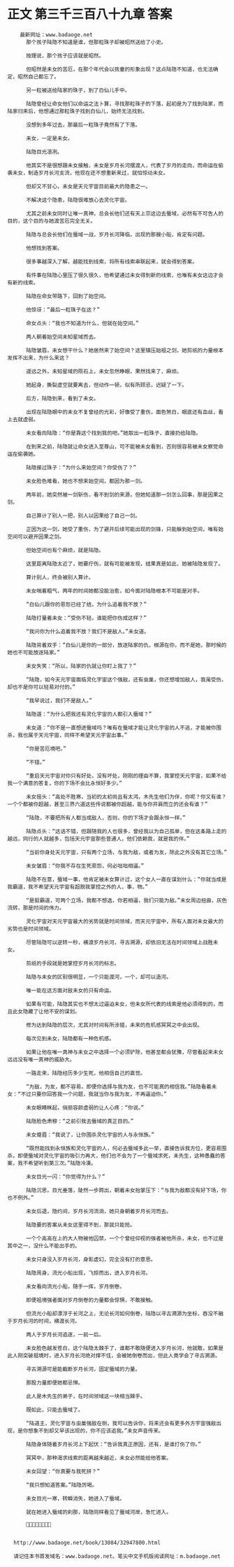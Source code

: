 # 正文 第三千三百八十九章 答案
        最新网址：www.badaoge.net
          那个孩子陆隐不知道是谁，但那粒珠子却被昭然送给了小史。
      
          按理说，那个孩子应该就是昭然。
      
          但昭然是未女的苦厄，在那个年代会以孩童的形象出现？这点陆隐不知道，也无法确定，昭然自己都忘了。
      
          另一粒被送给陆家的珠子，到了白仙儿手中。
      
          陆隐曾经让命女他们以命运之法卜算，寻找那粒珠子的下落，起初是为了找到陆家，而陆家归来后，他想通过那粒珠子找到白仙儿，始终无法找到。
      
          没想到多年过去，那最后一粒珠子竟然有了下落。
      
          未女，一定是未女。
      
          陆隐目光凛冽。
      
          他其实不是很想跟未女接触，未女是岁月长河摆渡人，代表了岁月的走向，而命运在偷袭未女，制造岁月长河支流，他现在还不想重新来过，就怕惊动未女。
      
          但却又不甘心，未女是天元宇宙目前最大的隐患之一。
      
          不解决这个隐患，陆隐很难放心去灵化宇宙。
      
          尤其之前未女同时让唯一真神，总会长他们还有天上宗这边去蜃域，必然有不可告人的目的，这个目的与她渡苦厄完全无关。
      
          陆隐与总会长他们在蜃域一战，岁月长河降临，出现的那艘小船，肯定有问题。
      
          他想找到答案。
      
          很多事越深入了解，越能找到线索，将所有线索串联起来，就会得到答案。
      
          有件事在陆隐心里压了很久很久，他希望通过未女得到新的线索，也唯有未女这边才会有新的线索。
      
          陆隐在命女带路下，回到了始空间。
      
          他惊讶：“最后一粒珠子在这？”
      
          命女点头：“我也不知道为什么，但就在始空间。”
      
          两人朝着始空间未知星域而去。
      
          陆隐皱眉，未女想干什么？她居然来了始空间？这里镇压始祖之剑，她剪纸的力量根本发挥不出来，为什么来这？
      
          遥远之外，未知星域的陨石上，未女忽然睁眼，果然找来了，麻烦。
      
          她起身，撕裂虚空就要离去，但动作一顿，似有所顾忌，迟疑了一下。
      
          后方，陆隐到来，看到了未女。
      
          出现在陆隐眼中的未女不复曾经的光彩，好像受了重伤，面色煞白，眼底还有血丝，看上去就虚弱。
      
          未女看向陆隐：“你是靠这个找到我的吧。”她取出一粒珠子，直接扔给陆隐。
      
          在到来之前，陆隐就让命女进入至尊山，可不能被未女看到，否则很容易被未女察觉命运在偷袭她。
      
          陆隐接过珠子：“为什么来始空间？你受伤了？”
      
          未女脸色难看，她也不想来始空间，都因为那一剑。
      
          两年前，她突然被一剑斩伤，看不到剑的来源，但她知道那一剑怎么回事，那是因果之剑。
      
          自己算计了别人一把，别人以因果给了自己一剑。
      
          正因为这一剑，她受了重伤，为了避开后续可能出现的剑锋，只能躲到始空间，唯有始空间可以避开因果之剑。
      
          但始空间也有个麻烦，就是陆隐。
      
          这里距离陆隐太近了，她要疗伤，就有可能被发现，结果真是如此，她被陆隐发现了。
      
          算计别人，终会被别人算计。
      
          未女喘着粗气，两年的时间她都没能治愈，如今面对陆隐根本不可能是对手。
      
          “白仙儿跟你的恩怨已经了结，为什么追着我不放？”
      
          陆隐打量着未女：“受伤不轻，谁能把你伤成这样？”
      
          “我问你为什么追着我不放？我们不是敌人。”未女道。
      
          陆隐背着双手：“白仙儿是你的一部分，放逐陆家的仇，根源在你，而不是她，那时候的她也不可能放逐陆家。”
      
          未女失笑：“所以，陆家的仇就让你盯上我了？”
      
          “陆隐，如今天元宇宙面临灵化宇宙这个强敌，还有虫巢，你还想增加敌人，我虽受伤，却也不是你可以轻易对付的。”
      
          “我早说过，我们不是敌人。”
      
          陆隐道：“为什么把我还有灵化宇宙的人都引入蜃域？”
      
          未女道：“你不是一直想进蜃域吗？唯有在蜃域才能让灵化宇宙的人不逃，才能被你围杀，我也属于天元宇宙，同样不希望天元宇宙出事。”
      
          “你是苦厄境吧。”
      
          “不错。”
      
          “重启天元宇宙对你只有好处，没有坏处，刚刚的理由不算，我掌控天元宇宙，如果不给我一个满意的答复，你的下场不会比永恒好多少。”
      
          未女摇头：“高处不胜寒，当初的太初尚且有太鸿，木先生他们为伴，你呢？你又有谁？一个个都被你超越，甚至三界六道这些传说都被你超越，能与你并肩而立的还会有谁？”
      
          “陆隐，不要把所有人都当成敌人，否则，你的下场才会跟永恒一样。”
      
          陆隐点头：“这话不错，但跟随我的人也很多，曾经我以为自己孤单，但在这条路上走的越远，同行的人就越多，包括天元宇宙那些普通人，他们依赖我，就是我的伴。”
      
          “当前你身处天元宇宙，只有两个立场，与我为敌，或者为友，除此之外没有其它立场。”
      
          未女皱眉：“你我不存在生死恩怨，何必咄咄相逼。”
      
          陆隐不在意，蜃域一事，他肯定被未女算计过，这个女人一直在谋划什么：“你就当成是我霸道，我不希望天元宇宙有超脱我掌控之外的人，事，物。”
      
          “是挺霸道，可两个立场，我都不想选，你若相逼，我们只能为敌。”未女周边扭曲，灰色流转，那是时间的伟力。
      
          灵化宇宙对天元宇宙最大的劣势就是时间领域，而天元宇宙中，所有人面对未女最大的劣势也是时间领域。
      
          尽管陆隐可以逆转一秒，横渡岁月长河，寻古溯源，却依旧无法在时间领域上战胜未女。
      
          剪纸的手段就是她掌控岁月长河的标志。
      
          陆隐与未女的区别很明显，一个只能渡河，一个，却可以造河。
      
          唯一能在这方面对敌未女的只有命运。
      
          如果有可能，陆隐其实也不想太过逼迫未女，但未女所代表的线索是他必须得到的，而且此女隐藏了让他不安的谋划。
      
          修为达到陆隐的层次，尤其对时间有所涉猎，未来的危机感冥冥之中会出现。
      
          每次见到未女，陆隐都有一种危机感。
      
          如果让他在唯一真神与未女之中选择一个必须铲除，他甚至都会犹豫，尽管看起来未女远远没有唯一真神的威胁大。
      
          一路走来，陆隐经历多少生死，他相信自己的直觉。
      
          “为敌，为友，都不容易，即便你选择与我为友，也不可能真的相信我。”陆隐看着未女：“不过只要你回答我一个问题，我就当你与我为友，不再逼迫你。”
      
          未女眼睛眯起，俏丽容颜虚弱的让人心疼：“你说。”
      
          陆隐脸色肃穆：“之前引我去蜃域的真正目的。”
      
          未女蹙眉：“我说了，让你围杀灵化宇宙的人与永恒族。”
      
          “既然能找到永恒族和灵化宇宙的人，何必去蜃域多此一举，直接告诉我方位，更容易围杀，即便蜃域对灵化宇宙的吸引力再大，他们也不会为了一个蜃域求死，未先生，这种愚蠢的答案，我不希望听到第三次。”陆隐冷漠。
      
          未女目光一闪：“你觉得为什么？”
      
          陆隐沉思，目光垂落，陡然一步跨出，朝着未女抬掌压下：“与我为敌都没有好下场，你也不例外。”
      
          未女后退，隐约间，岁月长河流淌，她只身朝着岁月长河而去。
      
          陆隐要的答案从未女这里得不到，那就只能抢。
      
          一个个高高在上的大人物被他囚禁，一个个曾经仰视的强者被他所杀，未女，也不过是其中之一，没什么不能出手的。
      
          未女只身没入岁月长河，身影虚幻，完全没有打的意思。
      
          陆隐周身，流光小船出现，飞掠而出，进入岁月长河。
      
          未女看向流光小船，随手一挥，岁月倒卷。
      
          即便祖境强者面对岁月倒卷的力量都会惊惧，不敢接触。
      
          但流光小船却漂浮于长河之上，无论长河如何倒卷，陆隐以寻古溯源为坐标，吞没不融于岁月长河的时间，横渡长河。
      
          两人于岁月长河追逐，一前一后。
      
          未女脸色越发苍白，这个陆隐太棘手了，谁都不敢随便进入岁月长河，他就敢，如果是此人刚突破祖境时，进入岁月长河绝对撑不住，会被她倒卷而出，但此人竟学会了寻古溯源。
      
          寻古溯源可是能截断岁月长河，固定蜃域的力量。
      
          那股力量即便她都忌惮。
      
          此人是木先生的弟子，在时间领域这一块相当棘手。
      
          既如此，只能去蜃域了。
      
          “陆道主，灵化宇宙与虫巢强敌在侧，我可以告诉你，将来还会有更多外方宇宙强敌出现，是你想象不到却又早该出现的，你不应该追我。”未女声音传来。
      
          陆隐身体随着岁月长河上下起伏：“告诉我真正原因，还有，是谁打伤了你。”
      
          冥冥中，那种渴求线索的距离越来越近，未女必然能给他答案。
      
          未女回望：“你真要与我死拼？”
      
          “我只想知道答案。”陆隐厉喝。
      
          未女目光一寒，转瞬消失，她进入了蜃域。
      
          就在她进入蜃域的刹那，陆隐同样看见了蜃域河岸，急忙进入。
      
          
      
      
      http://www.badaoge.net/book/13084/32947800.html
      
      请记住本书首发域名：www.badaoge.net。笔尖中文手机版阅读网址：m.badaoge.net